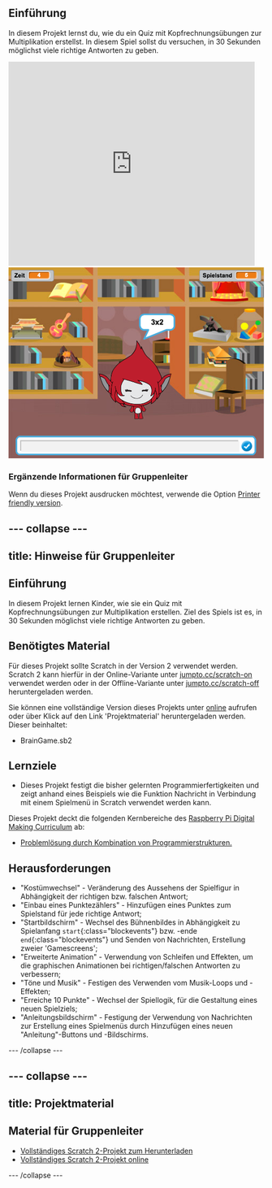 ## Einführung

In diesem Projekt lernst du, wie du ein Quiz mit Kopfrechnungsübungen zur Multiplikation erstellst. In diesem Spiel sollst du versuchen, in 30 Sekunden möglichst viele richtige Antworten zu geben.

<div class="scratch-preview">
  <iframe allowtransparency="true" width="485" height="402" src="https://scratch.mit.edu/projects/embed/42225768/?autostart=false" frameborder="0"></iframe>
  <img src="images/brain-final.png">
</div>

### Ergänzende Informationen für Gruppenleiter

Wenn du dieses Projekt ausdrucken möchtest, verwende die Option [Printer friendly version](https://projects.raspberrypi.org/en/projects/brain-game/print).

## \--- collapse \---

## title: Hinweise für Gruppenleiter

## Einführung

In diesem Projekt lernen Kinder, wie sie ein Quiz mit Kopfrechnungsübungen zur Multiplikation erstellen. Ziel des Spiels ist es, in 30 Sekunden möglichst viele richtige Antworten zu geben.

## Benötigtes Material

Für dieses Projekt sollte Scratch in der Version 2 verwendet werden. Scratch 2 kann hierfür in der Online-Variante unter [jumpto.cc/scratch-on](http://jumpto.cc/scratch-on) verwendet werden oder in der Offline-Variante unter [jumpto.cc/scratch-off](http://jumpto.cc/scratch-off) heruntergeladen werden.

Sie können eine vollständige Version dieses Projekts unter [online](http://scratch.mit.edu/projects/42225768/#editor) aufrufen oder über Klick auf den Link 'Projektmaterial' heruntergeladen werden. Dieser beinhaltet:

* BrainGame.sb2

## Lernziele

* Dieses Projekt festigt die bisher gelernten Programmierfertigkeiten und zeigt anhand eines Beispiels wie die Funktion Nachricht in Verbindung mit einem Spielmenü in Scratch verwendet werden kann.

Dieses Projekt deckt die folgenden Kernbereiche des [Raspberry Pi Digital Making Curriculum](http://rpf.io/curriculum) ab:

* [Problemlösung durch Kombination von Programmierstrukturen.](https://www.raspberrypi.org/curriculum/programming/builder)

## Herausforderungen

* "Kostümwechsel" - Veränderung des Aussehens der Spielfigur in Abhängigkeit der richtigen bzw. falschen Antwort;
* "Einbau eines Punktezählers" - Hinzufügen eines Punktes zum Spielstand für jede richtige Antwort;
* "Startbildschirm" - Wechsel des Bühnenbildes in Abhängigkeit zu Spielanfang `start`{:class="blockevents"} bzw. -ende `end`{:class="blockevents"} und Senden von Nachrichten, Erstellung zweier 'Gamescreens';
* "Erweiterte Animation" - Verwendung von Schleifen und Effekten, um die graphischen Animationen bei richtigen/falschen Antworten zu verbessern;
* "Töne und Musik" - Festigen des Verwenden vom Musik-Loops und -Effekten;
* "Erreiche 10 Punkte" - Wechsel der Spiellogik, für die Gestaltung eines neuen Spielziels;
* "Anleitungsbildschirm" - Festigung der Verwendung von Nachrichten zur Erstellung eines Spielmenüs durch Hinzufügen eines neuen "Anleitung"-Buttons und -Bildschirms.

\--- /collapse \---

## \--- collapse \---

## title: Projektmaterial

## Material für Gruppenleiter

* [Vollständiges Scratch 2-Projekt zum Herunterladen](resources/BrainGame.sb2)
* [Vollständiges Scratch 2-Projekt online](http://scratch.mit.edu/projects/42225768/#editor)

\--- /collapse \---